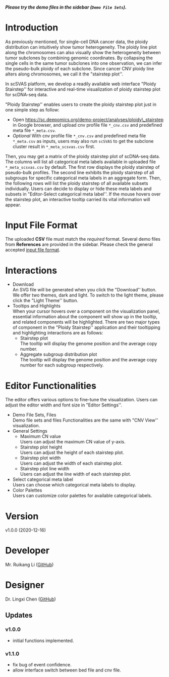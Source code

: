 ##### Please try the demo files in the sidebar (`Demo File Sets`).

# Introduction
As previously mentioned, for single-cell DNA cancer data, the ploidy distribution can intuitively show tumor heterogeneity. The ploidy line plot along the chromosomes can also visually show the heterogeneity between tumor subclones by combining genomic coordinates.
By collapsing the single cells in the same tumor subclones into one observation, we can infer the pseudo-bulk ploidy of each subclone. Since cancer CNV ploidy line alters along chromosomes, we call it the "stairstep plot''.

In scSVAS platform, we develop a readily available web interface "Ploidy Stairstep''  for interactive and real-time visualization of ploidy stairstep plot for scDNA-seq data.

"Ploidy Stairstep'' enables users to create the ploidy stairstep plot just in one simple step as follow:

+ Open https://sc.deepomics.org/demo-project/analyses/ploidy\_stairstep in Google browser, and upload cnv profile file `*_cnv.csv` and predefined meta file `*_meta.csv`.
+ *Optional* With cnv profile file `*_cnv.csv` and predefined meta file `*_meta.csv` as inputs, users may also run `scSVAS` to get the subclone cluster result in `*_meta_scsvas.csv` first.

Then, you may get a matrix of the ploidy stairstep plot of scDNA-seq data. The columns will list all categorical meta labels available in uploaded file `*_meta_scsvas.csv` by default. The first row displays the ploidy stairstep of pseudo-bulk profiles. The second line exhibits the ploidy stairstep of all subgroups for specific categorical meta labels in an aggregate form. Then, the following rows will list the ploidy stairstep of all available subsets individually.
Users can decide to display or hide these meta labels and subsets in "Editor-Select categorical meta label''. 
If the mouse hovers over the stairstep plot, an interactive tooltip carried its vital information will appear. 

# Input File Format

The uploaded **CSV** file must match the *required* format. Several demo files from **References** are provided in the sidebar. Please check the general accepted [input file format](https://github.com/paprikachan/scSVAS/blob/master/webserver/markdown/scSVAS_Input_Format.markdown).

# Interactions

  + Download </br>
     An SVG file will be generated when you click the "Download'' button. We offer two themes, dark and light. To switch to the light theme, please click the "Light Theme'' button.
  + Tooltips and Highlights </br>
    When your cursor hovers over a component on the visualization panel, essential information about the component will show up in the tooltip, and related components will be highlighted. There are two major types of component in the "Ploidy Stairstep'' application and their tooltipping and highlighting interactions are as follows:
    + Stairstep plot </br>
      The tooltip will display the genome position and the average copy number.
    + Aggregate subgroup distribution plot </br>
      The tooltip will display the genome position and the average copy number for each subgroup respectively.

# Editor Functionalities

The editor offers various options to fine-tune the visualization. Users can adjust the editor width and font size in "Editor Settings''.

  + Demo File Sets, Files </br>
     Demo file sets and files Functionalities are the same with "CNV View'' visualization.
  + General Settings 
    + Maximum CN value </br>
       Users can adjust the maximum CN value of y-axis.
    + Stairstep plot height </br>
       Users can adjust the height of each stairstep plot.
    + Stairstep plot width </br>
       Users can adjust the width of each stairstep plot.
    + Stairstep plot line width </br>
       Users can adjust the line width of each stairstep plot.
  + Select categorical meta label </br>
    Users can choose which categorical meta labels to display.
  + Color Palettes </br>
    Users can customize color palettes for available categorical labels.
           
           

# Version

v1.0.0 (2020-12-16)

# Developer

Mr. Ruikang Li ([GitHub](https://github.com/RKLho))

# Designer

Dr. Lingxi Chen ([GitHub](https://github.com/paprikachan))

## Updates

### v1.0.0

   - initial functions implemented.

### v1.1.0

   - fix bug of event confidence. 
   - allow interface switch between bed file and cnv file.


